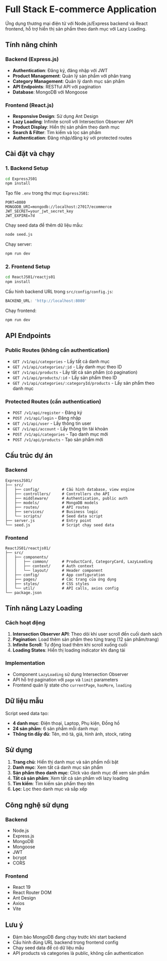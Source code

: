 # Full Stack E-commerce Application

Ứng dụng thương mại điện tử với Node.js/Express backend và React frontend, hỗ trợ hiển thị sản phẩm theo danh mục với Lazy Loading.

## Tính năng chính

### Backend (Express.js)
- **Authentication**: Đăng ký, đăng nhập với JWT
- **Product Management**: Quản lý sản phẩm với phân trang
- **Category Management**: Quản lý danh mục sản phẩm
- **API Endpoints**: RESTful API với pagination
- **Database**: MongoDB với Mongoose

### Frontend (React.js)
- **Responsive Design**: Sử dụng Ant Design
- **Lazy Loading**: Infinite scroll với Intersection Observer API
- **Product Display**: Hiển thị sản phẩm theo danh mục
- **Search & Filter**: Tìm kiếm và lọc sản phẩm
- **Authentication**: Đăng nhập/đăng ký với protected routes

## Cài đặt và chạy

### 1. Backend Setup

```bash
cd ExpressJS01
npm install
```

Tạo file `.env` trong thư mục `ExpressJS01`:
```env
PORT=8080
MONGODB_URI=mongodb://localhost:27017/ecommerce
JWT_SECRET=your_jwt_secret_key
JWT_EXPIRE=7d
```

Chạy seed data để thêm dữ liệu mẫu:
```bash
node seed.js
```

Chạy server:
```bash
npm run dev
```

### 2. Frontend Setup

```bash
cd ReactJS01/reactjs01
npm install
```

Cấu hình backend URL trong `src/config/config.js`:
```javascript
BACKEND_URL: 'http://localhost:8080'
```

Chạy frontend:
```bash
npm run dev
```

## API Endpoints

### Public Routes (không cần authentication)
- `GET /v1/api/categories` - Lấy tất cả danh mục
- `GET /v1/api/categories/:id` - Lấy danh mục theo ID
- `GET /v1/api/products` - Lấy tất cả sản phẩm (có pagination)
- `GET /v1/api/products/:id` - Lấy sản phẩm theo ID
- `GET /v1/api/categories/:categoryId/products` - Lấy sản phẩm theo danh mục

### Protected Routes (cần authentication)
- `POST /v1/api/register` - Đăng ký
- `POST /v1/api/login` - Đăng nhập
- `GET /v1/api/user` - Lấy thông tin user
- `GET /v1/api/account` - Lấy thông tin tài khoản
- `POST /v1/api/categories` - Tạo danh mục mới
- `POST /v1/api/products` - Tạo sản phẩm mới

## Cấu trúc dự án

### Backend
```
ExpressJS01/
├── src/
│   ├── config/          # Cấu hình database, view engine
│   ├── controllers/     # Controllers cho API
│   ├── middleware/      # Authentication, public auth
│   ├── models/          # MongoDB models
│   ├── routes/          # API routes
│   ├── services/        # Business logic
│   └── scripts/         # Seed data script
├── server.js            # Entry point
└── seed.js              # Script chạy seed data
```

### Frontend
```
ReactJS01/reactjs01/
├── src/
│   ├── components/
│   │   ├── common/      # ProductCard, CategoryCard, LazyLoading
│   │   ├── context/     # Auth context
│   │   └── layout/      # Header component
│   ├── config/          # App configuration
│   ├── pages/           # Các trang của ứng dụng
│   ├── styles/          # CSS styles
│   └── util/            # API calls, axios config
└── package.json
```

## Tính năng Lazy Loading

### Cách hoạt động
1. **Intersection Observer API**: Theo dõi khi user scroll đến cuối danh sách
2. **Pagination**: Load thêm sản phẩm theo từng trang (12 sản phẩm/trang)
3. **Infinite Scroll**: Tự động load thêm khi scroll xuống cuối
4. **Loading States**: Hiển thị loading indicator khi đang tải

### Implementation
- Component `LazyLoading` sử dụng Intersection Observer
- API hỗ trợ pagination với `page` và `limit` parameters
- Frontend quản lý state cho `currentPage`, `hasMore`, `loading`

## Dữ liệu mẫu

Script seed data tạo:
- **4 danh mục**: Điện thoại, Laptop, Phụ kiện, Đồng hồ
- **24 sản phẩm**: 6 sản phẩm mỗi danh mục
- **Thông tin đầy đủ**: Tên, mô tả, giá, hình ảnh, stock, rating

## Sử dụng

1. **Trang chủ**: Hiển thị danh mục và sản phẩm nổi bật
2. **Danh mục**: Xem tất cả danh mục sản phẩm
3. **Sản phẩm theo danh mục**: Click vào danh mục để xem sản phẩm
4. **Tất cả sản phẩm**: Xem tất cả sản phẩm với lazy loading
5. **Tìm kiếm**: Tìm kiếm sản phẩm theo tên
6. **Lọc**: Lọc theo danh mục và sắp xếp

## Công nghệ sử dụng

### Backend
- Node.js
- Express.js
- MongoDB
- Mongoose
- JWT
- bcrypt
- CORS

### Frontend
- React 19
- React Router DOM
- Ant Design
- Axios
- Vite

## Lưu ý

- Đảm bảo MongoDB đang chạy trước khi start backend
- Cấu hình đúng URL backend trong frontend config
- Chạy seed data để có dữ liệu mẫu
- API products và categories là public, không cần authentication


